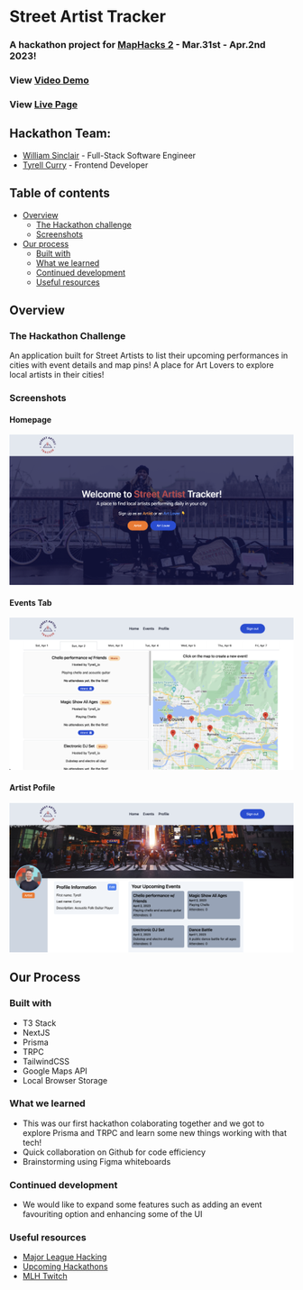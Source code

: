 # Street Artist Tracker
### A hackathon project for [MapHacks 2](https://organize.mlh.io/participants/events/9159-maphacks-2) - Mar.31st - Apr.2nd 2023!
### View [Video Demo](https://www.youtube.com/watch?v=zqrqL3og6x0)
### View [Live Page](https://street-artists-tracker.vercel.app/)

## Hackathon Team:
- [William Sinclair](https://github.com/WilliamSinclairF) - Full-Stack Software Engineer
- [Tyrell Curry](https://github.com/tyrellcurry) - Frontend Developer

## Table of contents

- [Overview](#overview)
  - [The Hackathon challenge](#the-hackathon-challenge)
  - [Screenshots](#screenshots)
- [Our process](#our-process)
  - [Built with](#built-with)
  - [What we learned](#what-we-learned)
  - [Continued development](#continued-development)
  - [Useful resources](#useful-resources)

## Overview

### The Hackathon Challenge

An application built for Street Artists to list their upcoming performances in cities with event details and map pins! A place for Art Lovers to explore local artists in their cities!

### Screenshots
#### Homepage
![](public/images/SS-1.png)
#### Events Tab
![](public/images/SS-2.png)
#### Artist Pofile
![](public/images/SS-3.png)


## Our Process

### Built with

- T3 Stack
- NextJS
- Prisma
- TRPC
- TailwindCSS
- Google Maps API
- Local Browser Storage

### What we learned

- This was our first hackathon colaborating together and we got to explore Prisma and TRPC and learn some new things working with that tech!
- Quick collaboration on Github for code efficiency 
- Brainstorming using Figma whiteboards

### Continued development

 - We would like to expand some features such as adding an event favouriting option and enhancing some of the UI

### Useful resources

- [Major League Hacking](https://mlh.io/)
- [Upcoming Hackathons](https://mlh.io/seasons/2023/events)
- [MLH Twitch](https://www.twitch.tv/mlh)